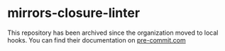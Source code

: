 mirrors-closure-linter
======================
This repository has been archived since the organization moved to local hooks. You can find their documentation on [pre-commit.com](https://pre-commit.com/#repository-local-hooks)
